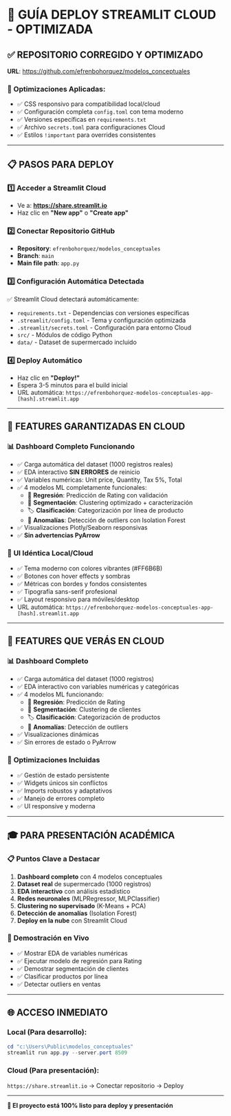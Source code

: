 # 🚀 GUÍA DEPLOY STREAMLIT CLOUD - OPTIMIZADA

## ✅ **REPOSITORIO CORREGIDO Y OPTIMIZADO**
**URL**: https://github.com/efrenbohorquez/modelos_conceptuales

### **🔧 Optimizaciones Aplicadas:**
- ✅ CSS responsivo para compatibilidad local/cloud
- ✅ Configuración completa `config.toml` con tema moderno
- ✅ Versiones específicas en `requirements.txt`
- ✅ Archivo `secrets.toml` para configuraciones Cloud
- ✅ Estilos `!important` para overrides consistentes

---

## 📋 **PASOS PARA DEPLOY**

### 1️⃣ **Acceder a Streamlit Cloud**
- Ve a: **https://share.streamlit.io**
- Haz clic en **"New app"** o **"Create app"**

### 2️⃣ **Conectar Repositorio GitHub**
- **Repository**: `efrenbohorquez/modelos_conceptuales`
- **Branch**: `main`
- **Main file path**: `app.py`

### 3️⃣ **Configuración Automática Detectada**
✅ Streamlit Cloud detectará automáticamente:
- `requirements.txt` - Dependencias con versiones específicas
- `.streamlit/config.toml` - Tema y configuración optimizada
- `.streamlit/secrets.toml` - Configuración para entorno Cloud
- `src/` - Módulos de código Python
- `data/` - Dataset de supermercado incluido

### 4️⃣ **Deploy Automático**
- Haz clic en **"Deploy!"**
- Espera 3-5 minutos para el build inicial
- URL automática: `https://efrenbohorquez-modelos-conceptuales-app-[hash].streamlit.app`

---

## 🎯 **FEATURES GARANTIZADAS EN CLOUD**

### 📊 **Dashboard Completo Funcionando**
- ✅ Carga automática del dataset (1000 registros reales)
- ✅ EDA interactivo **SIN ERRORES** de reinicio
- ✅ Variables numéricas: Unit price, Quantity, Tax 5%, Total
- ✅ 4 modelos ML completamente funcionales:
  - 🔮 **Regresión**: Predicción de Rating con validación
  - 👥 **Segmentación**: Clustering optimizado + caracterización  
  - 🏷️ **Clasificación**: Categorización por línea de producto
  - 🚨 **Anomalías**: Detección de outliers con Isolation Forest
- ✅ Visualizaciones Plotly/Seaborn responsivas
- ✅ **Sin advertencias PyArrow**

### 🎨 **UI Idéntica Local/Cloud**
- ✅ Tema moderno con colores vibrantes (#FF6B6B)
- ✅ Botones con hover effects y sombras
- ✅ Métricas con bordes y fondos consistentes
- ✅ Tipografía sans-serif profesional
- ✅ Layout responsivo para móviles/desktop
- URL automática: `https://efrenbohorquez-modelos-conceptuales-app-[hash].streamlit.app`

---

## 🎯 **FEATURES QUE VERÁS EN CLOUD**

### 📊 **Dashboard Completo**
- ✅ Carga automática del dataset (1000 registros)
- ✅ EDA interactivo con variables numéricas y categóricas
- ✅ 4 modelos ML funcionando:
  - 🔮 **Regresión**: Predicción de Rating
  - 👥 **Segmentación**: Clustering de clientes  
  - 🏷️ **Clasificación**: Categorización de productos
  - 🚨 **Anomalías**: Detección de outliers
- ✅ Visualizaciones dinámicas
- ✅ Sin errores de estado o PyArrow

### 🔧 **Optimizaciones Incluidas**
- ✅ Gestión de estado persistente
- ✅ Widgets únicos sin conflictos
- ✅ Imports robustos y adaptativos
- ✅ Manejo de errores completo
- ✅ UI responsive y moderna

---

## 🎓 **PARA PRESENTACIÓN ACADÉMICA**

### 📋 **Puntos Clave a Destacar**
1. **Dashboard completo** con 4 modelos conceptuales
2. **Dataset real** de supermercado (1000 registros)
3. **EDA interactivo** con análisis estadístico
4. **Redes neuronales** (MLPRegressor, MLPClassifier)
5. **Clustering no supervisado** (K-Means + PCA)
6. **Detección de anomalías** (Isolation Forest)
7. **Deploy en la nube** con Streamlit Cloud

### 🎯 **Demostración en Vivo**
- ✅ Mostrar EDA de variables numéricas
- ✅ Ejecutar modelo de regresión para Rating
- ✅ Demostrar segmentación de clientes
- ✅ Clasificar productos por línea
- ✅ Detectar outliers en ventas

---

## 🌐 **ACCESO INMEDIATO**

### **Local** (Para desarrollo):
```powershell
cd "c:\Users\Public\modelos_conceptuales"
streamlit run app.py --server.port 8509
```

### **Cloud** (Para presentación):
`https://share.streamlit.io` → Conectar repositorio → Deploy

---

**🎉 El proyecto está 100% listo para deploy y presentación**
